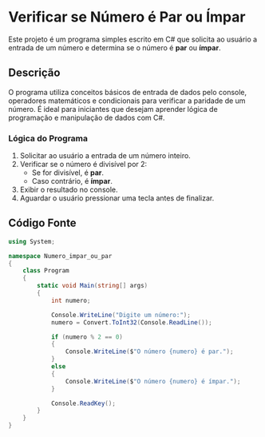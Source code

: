 # Verificar se Número é Par ou Ímpar

Este projeto é um programa simples escrito em C# que solicita ao usuário a entrada de um número e determina se o número é **par** ou **ímpar**.

## Descrição

O programa utiliza conceitos básicos de entrada de dados pelo console, operadores matemáticos e condicionais para verificar a paridade de um número. É ideal para iniciantes que desejam aprender lógica de programação e manipulação de dados com C#.

### Lógica do Programa

1. Solicitar ao usuário a entrada de um número inteiro.
2. Verificar se o número é divisível por 2:
   - Se for divisível, é **par**.
   - Caso contrário, é **ímpar**.
3. Exibir o resultado no console.
4. Aguardar o usuário pressionar uma tecla antes de finalizar.

## Código Fonte

```csharp
using System;

namespace Numero_impar_ou_par
{
    class Program
    {
        static void Main(string[] args)
        {
            int numero;

            Console.WriteLine("Digite um número:");
            numero = Convert.ToInt32(Console.ReadLine());

            if (numero % 2 == 0)
            {
                Console.WriteLine($"O número {numero} é par.");
            }
            else
            {
                Console.WriteLine($"O número {numero} é ímpar.");
            }

            Console.ReadKey();
        }
    }
}
